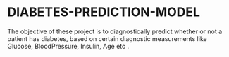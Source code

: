 # DIABETES-PREDICTION-MODEL
The objective of these project is to diagnostically predict whether or not a patient has diabetes, based on certain diagnostic measurements like Glucose, BloodPressure, Insulin, Age etc .

